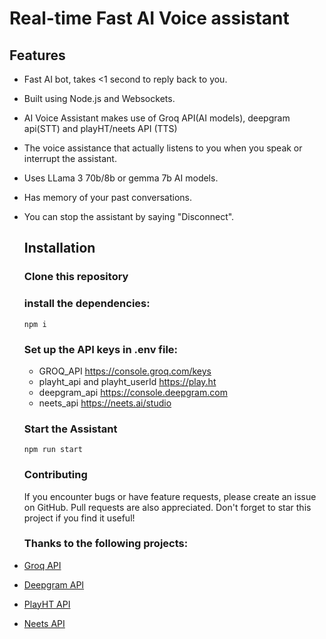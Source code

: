 # Real-time Fast AI Voice assistant
## Features
- Fast AI bot, takes <1 second to reply back to you.
- Built using Node.js and Websockets.
- AI Voice Assistant makes use of Groq API(AI models), deepgram api(STT) and playHT/neets API (TTS)
- The voice assistance that actually listens to you when you speak or interrupt the assistant.
- Uses LLama 3 70b/8b or gemma 7b AI models.
- Has memory of your past conversations.
- You can stop the assistant by saying "Disconnect".
  
  ## Installation
  ### Clone this repository
  ### install the dependencies:
  ```npm i```
  ### Set up the API keys in .env file:
  - GROQ_API https://console.groq.com/keys
  - playht_api and playht_userId https://play.ht
  - deepgram_api https://console.deepgram.com
  - neets_api https://neets.ai/studio

  ### Start the Assistant
  ``` npm run start ```
  ### Contributing
  If you encounter bugs or have feature requests, please create an issue on GitHub. Pull requests are also appreciated. Don't forget to star this project if you find it useful!
  
  ### Thanks to the following projects:
- [Groq API](https://groq.com)
- [Deepgram API](https://deepgram.com)
- [PlayHT API](https://play.ht)
- [Neets API](https://neets.ai/studio)
